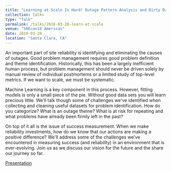 ```yaml
---
title: "Learning at Scale Is Hard! Outage Pattern Analysis and Dirty Data"
collection: talks
type: "Talk"
permalink: /talks/2018-03-28-learn-at-scale
venue: "SREcon18 Americas"
date: 2018-03-28
location: "Santa Clara, CA"
---
```


An important part of site reliability is identifying and eliminating the causes of outages. Good problem management requires good problem definition and theme identification. Historically, this has been a largely inefficient human process, but problem management should never be driven solely by manual review of individual postmortems or a limited study of top-level metrics. If we want to scale, we must be systematic.

Machine Learning is a key component in this process. However, fitting models is only a small piece of the pie. Without good data sets you will learn precious little. We'll talk though some of challenges we've identified when collecting and cleaning useful datasets for problem identification. How do you categorize? What is an outage theme? What is at risk for repeating and what problems have already been firmly left in the past?

On top of it all is the issue of success measurement. When we make reliability investments, how do we know that our actions are making a positive difference? We'll address some of the challenges we've encountered in measuring success (and reliability) in an environment that is ever-evolving. Join us as we discuss our vision for the future and the share our journey so far.

[Presentation](https://www.usenix.org/conference/srecon18americas/presentation/lund)